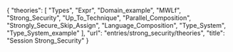 {
    "theories": [
        "Types",
        "Expr",
        "Domain_example",
        "MWLf",
        "Strong_Security",
        "Up_To_Technique",
        "Parallel_Composition",
        "Strongly_Secure_Skip_Assign",
        "Language_Composition",
        "Type_System",
        "Type_System_example"
    ],
    "url": "entries/strong_security/theories",
    "title": "Session Strong_Security"
}